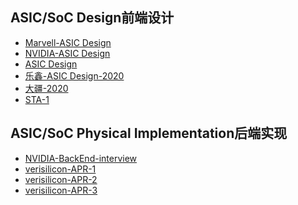 ASIC/SoC Design前端设计
---  
  
- [Marvell-ASIC Design](./pdf_list/Marvell-ASICDesign-1.pdf)  
- [NVIDIA-ASIC Design](./pdf_list/NVIDIA-ASICDesign.pdf) 
- [ASIC Design](./pdf_list/timing-analysis.pdf)
- [乐鑫-ASIC Design-2020](./pdf_list/乐鑫-2020.pdf) 
- [大疆-2020](./pdf_list/大疆-2020.pdf) 
- [STA-1](./pdf_list/STA-1.pdf) 


ASIC/SoC Physical Implementation后端实现
---  
  
- [NVIDIA-BackEnd-interview](./pdf_list/NVIDIA-BackEnd-interview.pdf)  
- [verisilicon-APR-1](./pdf_list/verisilicon-APR-1.pdf)  
- [verisilicon-APR-2](./pdf_list/verisilicon-APR-2.pdf)   
- [verisilicon-APR-3](./pdf_list/verisilicon-APR-3.pdf) 
